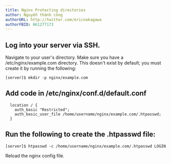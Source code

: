 ```yaml
---
title: Nginx Protecting directories
author: Nguyễn thành công
authorURL: http://twitter.com/ericnakagawa
authorFBID: 661277173
---
```


## Log into your server via SSH.
Navigate to your user's directory.
Make sure you have a /etc/nginx/example.com directory. This doesn't exist by default; you must create it by running the following:
```
[server]$ mkdir -p nginx/example.com
```
## Add code in /etc/nginx/conf.d/default.conf
```
  location / {
    auth_basic "Restricted";
    auth_basic_user_file /home/username/nginx/example.com/.htpasswd;
  }
```

## Run the following to create the .htpasswd file:
```
[server]$ htpasswd -c /home/username/nginx/example.com/.htpasswd LOGIN

```

Reload the nginx config file.

